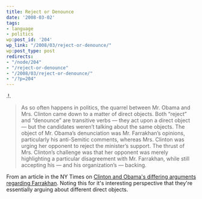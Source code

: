 ```yaml
---
title: Reject or Denounce
date: '2008-03-02'
tags:
- language
- politics
wp:post_id: '204'
wp_link: "/2008/03/reject-or-denounce/"
wp:post_type: post
redirects:
- "/node/204"
- "/reject-or-denounce"
- "/2008/03/reject-or-denounce/"
- "/?p=204"
---
```


.!.
>

> As so often happens in politics, the quarrel between Mr. Obama and Mrs. Clinton came down to a matter of direct objects. Both “reject” and “denounce” are transitive verbs — they act upon a direct object — but the candidates weren’t talking about the same objects. The object of Mr. Obama’s denunciation was Mr. Farrakhan’s opinions, particularly his anti-Semitic comments, whereas Mrs. Clinton was urging her opponent to reject the minister’s support. The thrust of Mrs. Clinton’s challenge was that her opponent was merely highlighting a particular disagreement with Mr. Farrakhan, while still accepting his — and his organization’s — backing.

From an article in the NY Times on [Clinton and Obama's differing arguments regarding Farrakhan](http://www.nytimes.com/2008/03/02/opinion/02freedman.html). Noting this for it's interesting perspective that they're essentially arguing about different direct objects.
